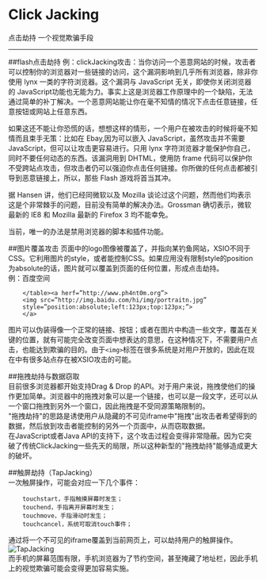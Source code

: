 # Click Jacking

点击劫持  一个视觉欺骗手段

---


##flash点击劫持
例：clickJacking攻击：当你访问一个恶意网站的时候，攻击者可以控制你的浏览器对一些链接的访问，这个漏洞影响到几乎所有浏览器，除非你使用 lynx 一类的字符浏览器。这个漏洞与 JavaScript 无关，即使你关闭浏览器的 JavaScript功能也无能为力。事实上这是浏览器工作原理中的一个缺陷，无法通过简单的补丁解决。一个恶意网站能让你在毫不知情的情况下点击任意链接，任意按钮或网站上任意东西。

如果这还不能让你恐慌的话，想想这样的情形，一个用户在被攻击的时候将毫不知情而且束手无策：比如在 Ebay,因为可以嵌入 JavaScript，虽然攻击并不需要 JavaScript，但可以让攻击更容易进行。只用 lynx 字符浏览器才能保护你自己，同时不要任何动态的东西。该漏洞用到 DHTML，使用防 frame 代码可以保护你不受跨站点攻击，但攻击者仍可以强迫你点击任何链接。你所做的任何点击都被引导到恶意链接上，所以，那些 Flash 游戏将首当其冲。

据 Hansen 讲，他们已经同微软以及 Mozilla 谈论过这个问题，然而他们均表示这是个非常棘手的问题，目前没有简单的解决办法。Grossman 确切表示，微软最新的 IE8 和 Mozilla 最新的 Firefox 3 均不能幸免。

当前，唯一的办法是禁用浏览器的脚本和插件功能。  

##图片覆盖攻击
页面中的logo图像被覆盖了，并指向某钓鱼网站，XSIO不同于CSS。它利用图片的style，或者能控制CSS。如果应用没有限制style的position为absolute的话，图片就可以覆盖到页面的任何位置，形成点击劫持。  
例：百度空间  

		</table><a herf=”http://www.ph4nt0m.org”>  
		<img src=”http://img.baidu.com/hi/img/portraitn.jpg”  
		style=”position:absolute;left:123px;top:123px;”>  
		</a>  

图片可以伪装得像一个正常的链接、按钮；或者在图片中构造一些文字，覆盖在关键的位置，就有可能完全改变页面中想表达的意思，在这种情况下，不需要用户点击，也能达到欺骗的目的。由于`<img>`标签在很多系统是对用户开放的，因此在现在中有很多站点存在被XSIO攻击的可能。  

##拖拽劫持与数据窃取  
目前很多浏览器都开始支持Drag & Drop 的API。对于用户来说，拖拽使他们的操作更加简单。浏览器中的拖拽对象可以是一个链接，也可以是一段文字，还可以从一个窗口拖拽到另外一个窗口，因此拖拽是不受同源策略限制的。  
"拖拽劫持"的思路是诱使用户从隐藏的不可见iframe中"拖拽"出攻击者希望得到的数据，然后放到攻击者能控制的另外一个页面中，从而窃取数据。  
在JavaScript或者Java API的支持下，这个攻击过程会变得非常隐蔽。因为它突破了传统ClickJacking一些先天的局限，所以这种新型的"拖拽劫持"能够造成更大的破坏。
  
##触屏劫持（TapJacking）  
一次触屏操作，可能会对应一下几个事件：  

		touchstart，手指触摸屏幕时发生；  
		touchend，手指离开屏幕时发生；  
		touchmove，手指滑动时发生；  
		touchcancel，系统可取消touch事件；  

通过将一个不可见的iframe覆盖到当前网页上，可以劫持用户的触屏操作。  
![TapJacking](img/TapJacking.jpg)  
而手机的屏幕范围有限，手机浏览器为了节约空间，甚至掩藏了地址栏，因此手机上的视觉欺骗可能会变得更加容易实施。  

